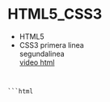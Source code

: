 # HTML5_CSS3
- HTML5
- CSS3
primera linea  
segundalinea  
[video html](https://www.youtube.com/watch?v=cqMfPS8jPys)

```html


```html

